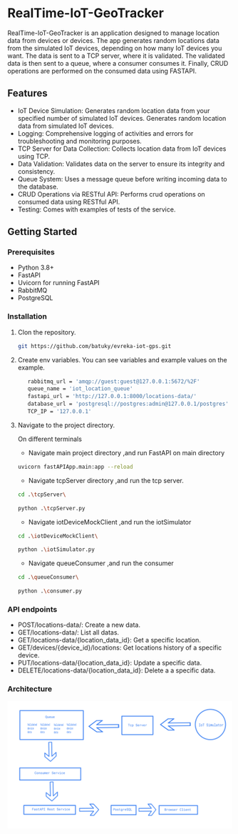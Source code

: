 # RealTime-IoT-GeoTracker

RealTime-IoT-GeoTracker is an application designed to manage location data from devices or devices. The app generates random locations data from the simulated IoT devices, depending on how many IoT devices you want. The data is sent to a TCP server, where it is validated. The validated data is then sent to a queue, where a consumer consumes it. Finally, CRUD operations are performed on the consumed data using FASTAPI.

## Features

- IoT Device Simulation: Generates random location data from your specified number of simulated IoT devices. Generates random location data from simulated IoT devices.
- Logging: Comprehensive logging of activities and errors for troubleshooting and monitoring purposes.
- TCP Server for Data Collection: Collects location data from IoT devices using TCP.
- Data Validation: Validates data on the server to ensure its integrity and consistency.
- Queue System: Uses a message queue before writing incoming data to the database.
- CRUD Operations via RESTful API: Performs crud operations on consumed data using RESTful API.
- Testing: Comes with examples of tests of the service.


## Getting Started

### Prerequisites
- Python 3.8+
- FastAPI
- Uvicorn for running FastAPI
- RabbitMQ
- PostgreSQL


### Installation
1. Clon the repository.
   ```sh
   git https://github.com/batuky/evreka-iot-gps.git
   ```

2. Create env variables. You can see variables and example values on the example.
   ```sh
      rabbitmq_url = 'amqp://guest:guest@127.0.0.1:5672/%2F'
      queue_name = 'iot_location_queue'
      fastapi_url = 'http://127.0.0.1:8000/locations-data/'
      database_url = 'postgresql://postgres:admin@127.0.0.1/postgres'
      TCP_IP = '127.0.0.1'
   ```

3. Navigate to the project directory.

   On different terminals

   - Navigate main project directory ,and run FastAPI on main directory
   ```sh
   uvicorn fastAPIApp.main:app --reload
   ```

   - Navigate tcpServer directory ,and run the tcp server.
   ```sh
   cd .\tcpServer\
   ```
   ```sh
   python .\tcpServer.py
   ```
   
   - Navigate iotDeviceMockClient ,and run the iotSimulator
   ```sh
   cd .\iotDeviceMockClient\
   ```
   ```sh
   python .\iotSimulator.py
   ```
   
   - Navigate queueConsumer ,and run the consumer

   ```sh
   cd .\queueConsumer\
   ```
   ```sh
   python .\consumer.py
   ```

### API endpoints

   - POST/locations-data/: Create a new data.
   - GET/locations-data/: List all datas.
   - GET/locations-data/{location_data_id}: Get a specific location.
   - GET/devices/{device_id}/locations: Get locations history of a specific device.
   - PUT/locations-data/{location_data_id}: Update a specific data.
   - DELETE/locations-data/{location_data_id}: Delete a a specific data.


### Architecture

![Architecture draw](asset/Architecture.png)
